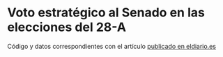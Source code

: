 # Voto estratégico al Senado en las elecciones del 28-A

Código y datos correspondientes con el artículo [publicado en eldiario.es](https://www.eldiario.es/piedrasdepapel/voto-Senado-elecciones-Abril_6_961413851.html)
